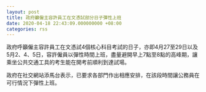 ```yaml
---
layout: post
title: 政府籲僱主容許員工在文憑試部分日子彈性上班
date: 2020-04-18 22:43:09.000000000 +08:00
categories: rss
---
```


政府呼籲僱主容許員工在文憑試4個核心科目考試的日子，亦即4月27至29日以及5月2、4、5日，容許僱員以彈性時間上班，盡量避開早上7點至8點的高峰期，讓乘坐公共交通工具的考生能在開考前順利到達試場。

政府在社交網站添馬台表示，已要求各部門作出相應安排，在該段時間讓公務員在可行情況下彈性上班。
